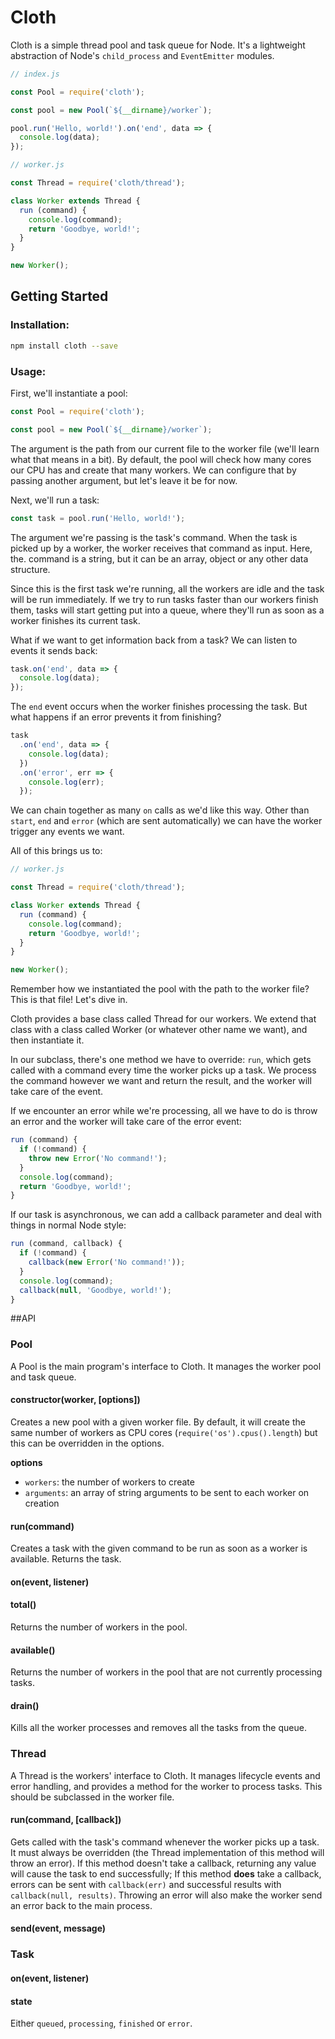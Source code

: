 # Cloth

Cloth is a simple thread pool and task queue for Node. It's a lightweight abstraction of Node's `child_process` and `EventEmitter` modules.

```javascript
// index.js 

const Pool = require('cloth');

const pool = new Pool(`${__dirname}/worker`);

pool.run('Hello, world!').on('end', data => {
  console.log(data);
});
```

```javascript
// worker.js

const Thread = require('cloth/thread');

class Worker extends Thread {
  run (command) {
    console.log(command);
    return 'Goodbye, world!';
  }
}

new Worker();
```

## Getting Started

### Installation:

```bash
npm install cloth --save
```

### Usage:

First, we'll instantiate a pool:

```javascript
const Pool = require('cloth');

const pool = new Pool(`${__dirname}/worker`);
```

The argument is the path from our current file to the worker file (we'll learn what that means in a bit). By default, the pool will check how many cores our CPU has and create that many workers. We can configure that by passing another argument, but let's leave it be for now.

Next, we'll run a task:

```javascript
const task = pool.run('Hello, world!');
```

The argument we're passing is the task's command. When the task is picked up by a worker, the worker receives that command as input. Here, the. command is a string, but it can be an array, object or any other data structure.

Since this is the first task we're running, all the workers are idle and the task will be run immediately. If we try to run tasks faster than our workers finish them, tasks will start getting put into a queue, where they'll run as soon as a worker finishes its current task.

What if we want to get information back from a task? We can listen to events it sends back:

```javascript
task.on('end', data => {
  console.log(data);
});
```

The `end` event occurs when the worker finishes processing the task. But what happens if an error prevents it from finishing?

```javascript
task
  .on('end', data => {
    console.log(data);
  })
  .on('error', err => {
    console.log(err);
  });
```

We can chain together as many `on` calls as we'd like this way. Other than `start`, `end` and `error` (which are sent automatically) we can have the worker trigger any events we want.

All of this brings us to:

```javascript
// worker.js

const Thread = require('cloth/thread');

class Worker extends Thread {
  run (command) {
    console.log(command);
    return 'Goodbye, world!';
  }
}

new Worker();
```

Remember how we instantiated the pool with the path to the worker file? This is that file! Let's dive in.

Cloth provides a base class called Thread for our workers. We extend that class with a class called Worker (or whatever other name we want), and then instantiate it.

In our subclass, there's one method we have to override: `run`, which gets called with a command every time the worker picks up a task. We process the command however we want and return the result, and the worker will take care of the event.

If we encounter an error while we're processing, all we have to do is throw an error and the worker will take care of the error event:

```javascript
run (command) {
  if (!command) {
    throw new Error('No command!');
  }
  console.log(command);
  return 'Goodbye, world!';
}
```

If our task is asynchronous, we can add a callback parameter and deal with things in normal Node style:

```javascript
run (command, callback) {
  if (!command) {
    callback(new Error('No command!'));
  }
  console.log(command);
  callback(null, 'Goodbye, world!');
}
```

##API

### Pool

A Pool is the main program's interface to Cloth. It manages the worker pool and task queue.

#### constructor(worker, [options])

Creates a new pool with a given worker file. By default, it will create the same number of workers as CPU cores (`require('os').cpus().length`) but this can be overridden in the options.

**options**

- `workers`: the number of workers to create
- `arguments`: an array of string arguments to be sent to each worker on creation

#### run(command)

Creates a task with the given command to be run as soon as a worker is available. Returns the task.

#### on(event, listener)



#### total()

Returns the number of workers in the pool.

#### available()

Returns the number of workers in the pool that are not currently processing tasks.

#### drain()

Kills all the worker processes and removes all the tasks from the queue.

### Thread

A Thread is the workers' interface to Cloth. It manages lifecycle events and error handling, and provides a method for the worker to process tasks. This should be subclassed in the worker file.

#### run(command, [callback])

Gets called with the task's command whenever the worker picks up a task. It must always be overridden (the Thread implementation of this method will throw an error). If this method doesn't take a callback, returning any value will cause the task to end successfully; If this method **does** take a callback, errors can be sent with `callback(err)` and successful results with `callback(null, results)`. Throwing an error will also make the worker send an error back to the main process.

#### send(event, message)

### Task

#### on(event, listener)

#### state

Either `queued`, `processing`, `finished` or `error`.
